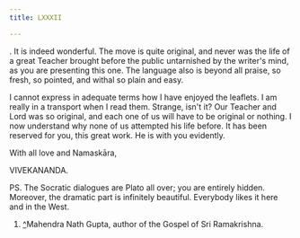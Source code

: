 ```yaml
---
title: LXXXII

---
```





  

  
. It
is indeed wonderful. The move is quite original, and never was the life
of a great Teacher brought before the public untarnished by the writer's
mind, as you are presenting this one. The language also is beyond all
praise, so fresh, so pointed, and withal so plain and easy.

I cannot express in adequate terms how I have enjoyed the leaflets. I am
really in a transport when I read them. Strange, isn't it? Our Teacher
and Lord was so original, and each one of us will have to be original or
nothing. I now understand why none of us attempted his life before. It
has been reserved for you, this great work. He is with you evidently.

With all love and Namaskāra,

VIVEKANANDA.

PS. The Socratic dialogues are Plato all over; you are entirely hidden.
Moreover, the dramatic part is infinitely beautiful. Everybody likes it
here and in the West.

1.  [^](#txt1)Mahendra Nath Gupta, author of the Gospel of Sri
    Ramakrishna.


